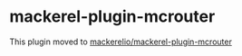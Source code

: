 mackerel-plugin-mcrouter
=====================

This plugin moved to [mackerelio/mackerel-plugin-mcrouter][url]

[url]: https://github.com/mackerelio/mackerel-plugin-mcrouter
